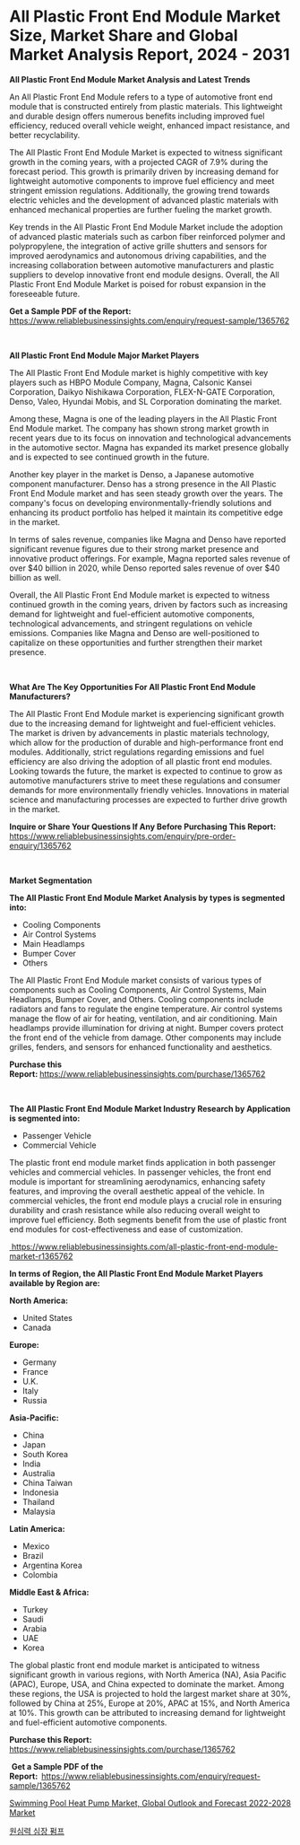 <p><h1>All Plastic Front End Module Market Size, Market Share and Global Market Analysis Report, 2024 - 2031</h1></p><p><strong>All Plastic Front End Module Market Analysis and Latest Trends</strong></p>
<p><p>An All Plastic Front End Module refers to a type of automotive front end module that is constructed entirely from plastic materials. This lightweight and durable design offers numerous benefits including improved fuel efficiency, reduced overall vehicle weight, enhanced impact resistance, and better recyclability.</p><p>The All Plastic Front End Module Market is expected to witness significant growth in the coming years, with a projected CAGR of 7.9% during the forecast period. This growth is primarily driven by increasing demand for lightweight automotive components to improve fuel efficiency and meet stringent emission regulations. Additionally, the growing trend towards electric vehicles and the development of advanced plastic materials with enhanced mechanical properties are further fueling the market growth.</p><p>Key trends in the All Plastic Front End Module Market include the adoption of advanced plastic materials such as carbon fiber reinforced polymer and polypropylene, the integration of active grille shutters and sensors for improved aerodynamics and autonomous driving capabilities, and the increasing collaboration between automotive manufacturers and plastic suppliers to develop innovative front end module designs. Overall, the All Plastic Front End Module Market is poised for robust expansion in the foreseeable future.</p></p>
<p><strong>Get a Sample PDF of the Report:&nbsp;</strong> <a href="https://www.reliablebusinessinsights.com/enquiry/request-sample/1365762">https://www.reliablebusinessinsights.com/enquiry/request-sample/1365762</a></p>
<p>&nbsp;</p>
<p><strong>All Plastic Front End Module Major Market Players</strong></p>
<p><p>The All Plastic Front End Module market is highly competitive with key players such as HBPO Module Company, Magna, Calsonic Kansei Corporation, Daikyo Nishikawa Corporation, FLEX-N-GATE Corporation, Denso, Valeo, Hyundai Mobis, and SL Corporation dominating the market.</p><p>Among these, Magna is one of the leading players in the All Plastic Front End Module market. The company has shown strong market growth in recent years due to its focus on innovation and technological advancements in the automotive sector. Magna has expanded its market presence globally and is expected to see continued growth in the future.</p><p>Another key player in the market is Denso, a Japanese automotive component manufacturer. Denso has a strong presence in the All Plastic Front End Module market and has seen steady growth over the years. The company's focus on developing environmentally-friendly solutions and enhancing its product portfolio has helped it maintain its competitive edge in the market.</p><p>In terms of sales revenue, companies like Magna and Denso have reported significant revenue figures due to their strong market presence and innovative product offerings. For example, Magna reported sales revenue of over $40 billion in 2020, while Denso reported sales revenue of over $40 billion as well.</p><p>Overall, the All Plastic Front End Module market is expected to witness continued growth in the coming years, driven by factors such as increasing demand for lightweight and fuel-efficient automotive components, technological advancements, and stringent regulations on vehicle emissions. Companies like Magna and Denso are well-positioned to capitalize on these opportunities and further strengthen their market presence.</p></p>
<p>&nbsp;</p>
<p><strong>What Are The Key Opportunities For All Plastic Front End Module Manufacturers?</strong></p>
<p><p>The All Plastic Front End Module market is experiencing significant growth due to the increasing demand for lightweight and fuel-efficient vehicles. The market is driven by advancements in plastic materials technology, which allow for the production of durable and high-performance front end modules. Additionally, strict regulations regarding emissions and fuel efficiency are also driving the adoption of all plastic front end modules. Looking towards the future, the market is expected to continue to grow as automotive manufacturers strive to meet these regulations and consumer demands for more environmentally friendly vehicles. Innovations in material science and manufacturing processes are expected to further drive growth in the market.</p></p>
<p><strong>Inquire or Share Your Questions If Any Before Purchasing This Report:</strong> <a href="https://www.reliablebusinessinsights.com/enquiry/pre-order-enquiry/1365762">https://www.reliablebusinessinsights.com/enquiry/pre-order-enquiry/1365762</a></p>
<p>&nbsp;</p>
<p><strong>Market Segmentation</strong></p>
<p><strong>The All Plastic Front End Module Market Analysis by types is segmented into:</strong></p>
<p><ul><li>Cooling Components</li><li>Air Control Systems</li><li>Main Headlamps</li><li>Bumper Cover</li><li>Others</li></ul></p>
<p><p>The All Plastic Front End Module market consists of various types of components such as Cooling Components, Air Control Systems, Main Headlamps, Bumper Cover, and Others. Cooling components include radiators and fans to regulate the engine temperature. Air control systems manage the flow of air for heating, ventilation, and air conditioning. Main headlamps provide illumination for driving at night. Bumper covers protect the front end of the vehicle from damage. Other components may include grilles, fenders, and sensors for enhanced functionality and aesthetics.</p></p>
<p><strong>Purchase this Report:&nbsp;</strong><a href="https://www.reliablebusinessinsights.com/purchase/1365762">https://www.reliablebusinessinsights.com/purchase/1365762</a></p>
<p>&nbsp;</p>
<p><strong>The All Plastic Front End Module Market Industry Research by Application is segmented into:</strong></p>
<p><ul><li>Passenger Vehicle</li><li>Commercial Vehicle</li></ul></p>
<p><p>The plastic front end module market finds application in both passenger vehicles and commercial vehicles. In passenger vehicles, the front end module is important for streamlining aerodynamics, enhancing safety features, and improving the overall aesthetic appeal of the vehicle. In commercial vehicles, the front end module plays a crucial role in ensuring durability and crash resistance while also reducing overall weight to improve fuel efficiency. Both segments benefit from the use of plastic front end modules for cost-effectiveness and ease of customization.</p></p>
<p><a href="https://www.reliablebusinessinsights.com/all-plastic-front-end-module-market-r1365762">&nbsp;https://www.reliablebusinessinsights.com/all-plastic-front-end-module-market-r1365762</a></p>
<p><strong>In terms of Region, the All Plastic Front End Module Market Players available by Region are:</strong></p>
<p>
    <p> <strong> North America: </strong>
        <ul>
            <li>United States</li>
            <li>Canada</li>
        </ul>
        </p> 
    <p> <strong> Europe: </strong>
        <ul>
            <li>Germany</li>
            <li>France</li>
            <li>U.K.</li>
            <li>Italy</li>
            <li>Russia</li>
        </ul>
        </p> 
    <p> <strong> Asia-Pacific: </strong>
        <ul>
            <li>China</li>
            <li>Japan</li>
            <li>South Korea</li>
            <li>India</li>
            <li>Australia</li>
            <li>China Taiwan</li>
            <li>Indonesia</li>
            <li>Thailand</li>
            <li>Malaysia</li>
        </ul>
        </p> 
    <p> <strong> Latin America: </strong>
        <ul>
            <li>Mexico</li>
            <li>Brazil</li>
            <li>Argentina Korea</li>
            <li>Colombia</li>
        </ul>
        </p> 
    <p> <strong> Middle East & Africa: </strong>
        <ul>
            <li>Turkey</li>
            <li>Saudi</li>
            <li>Arabia</li>
            <li>UAE</li>
            <li>Korea</li>
        </ul>
    </p>
    </p>
<p><p>The global plastic front end module market is anticipated to witness significant growth in various regions, with North America (NA), Asia Pacific (APAC), Europe, USA, and China expected to dominate the market. Among these regions, the USA is projected to hold the largest market share at 30%, followed by China at 25%, Europe at 20%, APAC at 15%, and North America at 10%. This growth can be attributed to increasing demand for lightweight and fuel-efficient automotive components.</p></p>
<p><strong>Purchase this Report: </strong><a href="https://www.reliablebusinessinsights.com/purchase/1365762">https://www.reliablebusinessinsights.com/purchase/1365762</a></p>
<p>&nbsp;<strong>Get a Sample PDF of the Report:&nbsp;&nbsp;</strong><a href="https://www.reliablebusinessinsights.com/enquiry/request-sample/1365762">https://www.reliablebusinessinsights.com/enquiry/request-sample/1365762</a></p>
<p><strong></strong></p>
<p><p><a href="https://github.com/bulahHamill83/Market-Research-Report-List-1/blob/main/swimming-pool-heat-pump-market-global-outlook-and-forecast-2022-2028-market.md">Swimming Pool Heat Pump Market, Global Outlook and Forecast 2022-2028 Market</a></p><p><a href="https://github.com/kein8762/Market-Research-Report-List-2/blob/main/5839016125547.md">원심력 심장 펌프</a></p></p>
